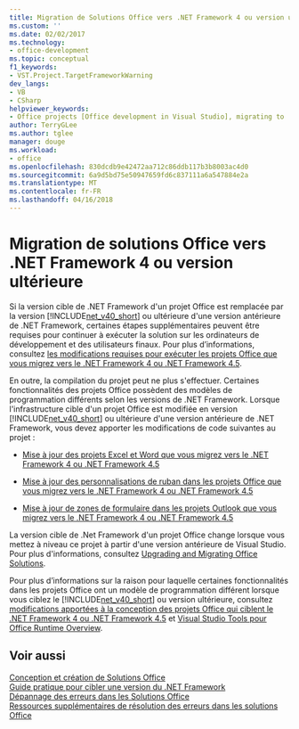 ```yaml
---
title: Migration de Solutions Office vers .NET Framework 4 ou version ultérieure | Documents Microsoft
ms.custom: ''
ms.date: 02/02/2017
ms.technology:
- office-development
ms.topic: conceptual
f1_keywords:
- VST.Project.TargetFrameworkWarning
dev_langs:
- VB
- CSharp
helpviewer_keywords:
- Office projects [Office development in Visual Studio], migrating to .NET Framework 4
author: TerryGLee
ms.author: tglee
manager: douge
ms.workload:
- office
ms.openlocfilehash: 830dcdb9e42472aa712c86ddb117b3b8003ac4d0
ms.sourcegitcommit: 6a9d5bd75e50947659fd6c837111a6a547884e2a
ms.translationtype: MT
ms.contentlocale: fr-FR
ms.lasthandoff: 04/16/2018
---
```

# <a name="migrating-office-solutions-to-the-net-framework-4-or-later"></a>Migration de solutions Office vers .NET Framework 4 ou version ultérieure
  Si la version cible de .NET Framework d'un projet Office est remplacée par la version [!INCLUDE[net_v40_short](../sharepoint/includes/net-v40-short-md.md)] ou ultérieure d'une version antérieure de .NET Framework, certaines étapes supplémentaires peuvent être requises pour continuer à exécuter la solution sur les ordinateurs de développement et des utilisateurs finaux. Pour plus d’informations, consultez [les modifications requises pour exécuter les projets Office que vous migrez vers le .NET Framework 4 ou .NET Framework 4.5](../vsto/required-changes-to-run-office-projects-that-you-migrate-to-the-dotnet-framework-4-or-the-dotnet-framework-4-5.md).  
  
 En outre, la compilation du projet peut ne plus s'effectuer. Certaines fonctionnalités des projets Office possèdent des modèles de programmation différents selon les versions de .NET Framework. Lorsque l'infrastructure cible d'un projet Office est modifiée  en version [!INCLUDE[net_v40_short](../sharepoint/includes/net-v40-short-md.md)] ou ultérieure d'une version antérieure de .NET Framework, vous devez apporter les modifications de code suivantes au projet :  
  
-   [Mise à jour des projets Excel et Word que vous migrez vers le .NET Framework 4 ou .NET Framework 4.5](../vsto/updating-excel-and-word-projects-that-you-migrate-to-the-dotnet-framework-4-or-the-dotnet-framework-4-5.md)  
  
-   [Mise à jour des personnalisations de ruban dans les projets Office que vous migrez vers le .NET Framework 4 ou .NET Framework 4.5](../vsto/updating-ribbon-customizations-in-office-projects-that-you-migrate-to-the-dotnet-framework-4-or-the-dotnet-framework-4-5.md)  
  
-   [Mise à jour de zones de formulaire dans les projets Outlook que vous migrez vers le .NET Framework 4 ou .NET Framework 4.5](../vsto/updating-form-regions-in-outlook-projects-that-you-migrate-to-the-dotnet-framework-4-or-the-dotnet-framework-4-5.md)  
  
 La version cible de .Net Framework d'un projet Office change lorsque vous mettez à niveau ce projet à partir d'une version antérieure de Visual Studio. Pour plus d'informations, consultez [Upgrading and Migrating Office Solutions](../vsto/upgrading-and-migrating-office-solutions.md).  
  
 Pour plus d’informations sur la raison pour laquelle certaines fonctionnalités dans les projets Office ont un modèle de programmation différent lorsque vous ciblez le [!INCLUDE[net_v40_short](../sharepoint/includes/net-v40-short-md.md)] ou version ultérieure, consultez [modifications apportées à la conception des projets Office qui ciblent le .NET Framework 4 ou .NET Framework 4.5](../vsto/changes-to-the-design-of-office-projects-that-target-the-dotnet-framework-4-or-the-dotnet-framework-4-5.md) et [Visual Studio Tools pour Office Runtime Overview](../vsto/visual-studio-tools-for-office-runtime-overview.md).  
  
## <a name="see-also"></a>Voir aussi  
 [Conception et création de Solutions Office](../vsto/designing-and-creating-office-solutions.md)   
 [Guide pratique pour cibler une version du .NET Framework](../ide/how-to-target-a-version-of-the-dotnet-framework.md)   
 [Dépannage des erreurs dans les Solutions Office](../vsto/troubleshooting-errors-in-office-solutions.md)   
 [Ressources supplémentaires de résolution des erreurs dans les solutions Office](../vsto/additional-support-for-errors-in-office-solutions.md)  
  
  